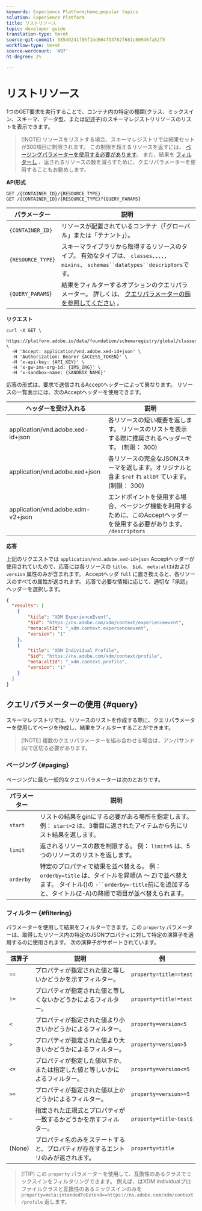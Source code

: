 ```yaml
---
keywords: Experience Platform;home;popular topics
solution: Experience Platform
title: リストリソース
topic: developer guide
translation-type: tm+mt
source-git-commit: 58549241f05f1bd604f33762f681c60946fa52f5
workflow-type: tm+mt
source-wordcount: '497'
ht-degree: 2%

---
```



# リストリソース

1つのGET要求を実行することで、コンテナ内の特定の種類(クラス、ミックスイン、スキーマ、データ型、または記述子)のスキーマレジストリリソースのリストを表示できます。

>[!NOTE] リソースをリストする場合、スキーマレジストリでは結果セットが300項目に制限されます。 この制限を超えるリソースを返すには、 [ページングパラメーターを使用する必要があります](#paging)。 また、結果を [フィルターし](#filtering) 、返されるリソースの数を減らすために、クエリパラメーターを使用することもお勧めします。

**API形式**

```http
GET /{CONTAINER_ID}/{RESOURCE_TYPE}
GET /{CONTAINER_ID}/{RESOURCE_TYPE}?{QUERY_PARAMS}
```

| パラメーター | 説明 |
| --- | --- |
| `{CONTAINER_ID}` | リソースが配置されているコンテナ（「グローバル」または「テナント」）。 |
| `{RESOURCE_TYPE}` | スキーマライブラリから取得するリソースのタイプ。 有効なタイプは、 `classes`、、、、、 `mixins`、 `schemas``datatypes``descriptors`です。 |
| `{QUERY_PARAMS`} | 結果をフィルターするオプションのクエリパラメーター。 詳しくは、 [クエリパラメーターの節を参照してください](#query) 。 |

**リクエスト**

```SHELL
curl -X GET \
  https://platform.adobe.io/data/foundation/schemaregistry/global/classes&limit=2 \
  -H 'Accept: application/vnd.adobe.xed-id+json' \
  -H 'Authorization: Bearer {ACCESS_TOKEN}' \
  -H 'x-api-key: {API_KEY}' \
  -H 'x-gw-ims-org-id: {IMS_ORG}' \
  -H 'x-sandbox-name: {SANDBOX_NAME}'
```

応答の形式は、要求で送信されるAcceptヘッダーによって異なります。 リソースの一覧表示には、次のAcceptヘッダーを使用できます。

| ヘッダーを受け入れる | 説明 |
| ------- | ------------ |
| application/vnd.adobe.xed-id+json | 各リソースの短い概要を返します。 リソースのリストを表示する際に推奨されるヘッダーです。 (制限： 300) |
| application/vnd.adobe.xed+json | 各リソースの完全なJSONスキーマを返します。オリジナルと含ま `$ref` れ `allOf` ています。 (制限： 300) |
| application/vnd.adobe.xdm-v2+json | エンドポイントを使用する場合、ページング機能を利用するために、このAcceptヘッダーを使用する必要があります。 `/descriptors` |

**応答**

上記のリクエストでは `application/vnd.adobe.xed-id+json` Acceptヘッダーが使用されていたので、応答には各リソースの `title`、 `$id`、 `meta:altId`および `version` 属性のみが含まれます。 Acceptヘッダ `full` に置き換えると、各リソースのすべての属性が返されます。 応答で必要な情報に応じて、適切な「承認」ヘッダーを選択します。

```JSON
{
  "results": [
    {
        "title": "XDM ExperienceEvent",
        "$id": "https://ns.adobe.com/xdm/context/experienceevent",
        "meta:altId": "_xdm.context.experienceevent",
        "version": "1"
    },
    {
        "title": "XDM Individual Profile",
        "$id": "https://ns.adobe.com/xdm/context/profile",
        "meta:altId": "_xdm.context.profile",
        "version": "1"
    }
  ]
}
```

## クエリパラメーターの使用 {#query}

スキーマレジストリでは、リソースのリストを作成する際に、クエリパラメーターを使用してページを作成し、結果をフィルターすることができます。

>[!NOTE] 複数のクエリパラメーターを組み合わせる場合は、アンパサンド(`&`)で区切る必要があります。

### ページング {#paging}

ページングに最も一般的なクエリパラメーターは次のとおりです。

| パラメーター | 説明 |
| --- | --- |
| `start` | リストの結果をginにする必要がある場所を指定します。 例： `start=2` は、3番目に返されたアイテムから先にリスト結果を返します。 |
| `limit` | 返されるリソースの数を制限する。 例： `limit=5` は、5つのリソースのリストを返します。 |
| `orderby` | 特定のプロパティで結果を並べ替える。 例： `orderby=title` は、タイトルを昇順(A ～ Z)で並べ替えます。 タイトル()の `-``orderby=-title`前にを追加すると、タイトル(Z-A)の降順で項目が並べ替えられます。 |

### フィルター {#filtering}

パラメーターを使用して結果をフィルターできます。この `property` パラメーターは、取得したリソース内の特定のJSONプロパティに対して特定の演算子を適用するのに使用されます。 次の演算子がサポートされています。

| 演算子 | 説明 | 例 |
| --- | --- | --- |
| `==` | プロパティが指定された値と等しいかどうかを示すフィルター。 | `property=title==test` |
| `!=` | プロパティが指定された値と等しくないかどうかによるフィルター。 | `property=title!=test` |
| `<` | プロパティが指定された値より小さいかどうかによるフィルター。 | `property=version<5` |
| `>` | プロパティが指定された値より大きいかどうかによるフィルター。 | `property=version>5` |
| `<=` | プロパティが指定した値以下か、または指定した値と等しいかによるフィルター。 | `property=version<=5` |
| `>=` | プロパティが指定された値以上かどうかによるフィルター。 | `property=version>=5` |
| `~` | 指定された正規式とプロパティが一致するかどうかを示すフィルター。 | `property=title~test$` |
| (None) | プロパティ名のみをステートすると、プロパティが存在するエントリのみが返されます。 | `property=title` |

>[!TIP] この `property` パラメーターを使用して、互換性のあるクラスでミックスインをフィルタリングできます。 例えば、はXDM Individualプロファイルクラスと互換性のあるミックスインのみを `property=meta:intendedToExtend==https://ns.adobe.com/xdm/context/profile` 返します。
